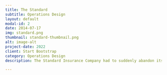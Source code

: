 ```yaml
---
title: The Standard
subtitle: Operations Design
layout: default
modal-id: 2
date: 2014-07-17
img: standard.png
thumbnail: standard-thumbnail.png
alt: image-alt
project-date: 2022
client: Start Bootstrap
category: Operations Design
description: The Standard Insurance Company had to suddenly abandon its paper-based operations in 2020, and even two years later most of the processes had issues.  My job as Kaizen Systems Analyst was to understand our new workflows and find improvements to help dig our front-line analysts out from the pandemic backlog.

---
```

